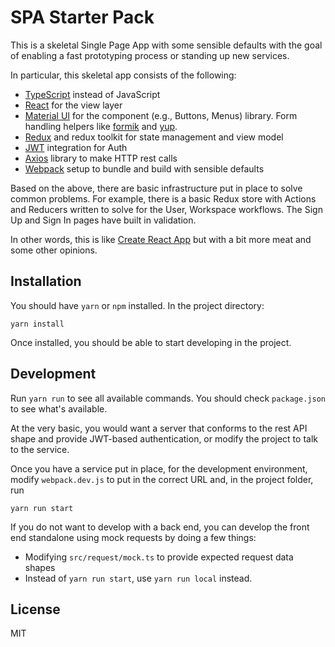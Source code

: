 # SPA Starter Pack

This is a skeletal Single Page App with some sensible defaults with the goal of
enabling a fast prototyping process or standing up new services.

In particular, this skeletal app consists of the following:

- [TypeScript](https://www.typescriptlang.org/) instead of JavaScript
- [React](https://reactjs.org/) for the view layer
- [Material UI](https://material-ui.com/) for the component (e.g., Buttons, Menus) library. Form handling helpers like [formik](https://formik.org/) and [yup](https://github.com/jquense/yup).
- [Redux](https://redux.js.org/) and redux toolkit for state management and view model
- [JWT](https://jwt.io/) integration for Auth
- [Axios](https://github.com/axios/axios) library to make HTTP rest calls
- [Webpack](https://webpack.js.org/) setup to bundle and build with sensible defaults

Based on the above, there are basic infrastructure put in place to solve common
problems. For example, there is a basic Redux store with Actions and Reducers
written to solve for the User, Workspace workflows. The Sign Up and Sign In pages
have built in validation.

In other words, this is like [Create React App](https://create-react-app.dev/)
but with a bit more meat and some other opinions.

## Installation

You should have `yarn` or `npm` installed. In the project directory:

```
yarn install
```

Once installed, you should be able to start developing in the project.

## Development

Run `yarn run` to see all available commands. You should check `package.json` to
see what's available.

At the very basic, you would want a server that conforms to the rest API shape
and provide JWT-based authentication, or modify the project to talk to the
service.

Once you have a service put in place, for the development environment, modify
`webpack.dev.js` to put in the correct URL and, in the project folder, run

```
yarn run start
```

If you do not want to develop with a back end, you can develop the front end
standalone using mock requests by doing a few things:

- Modifying `src/request/mock.ts` to provide expected request data shapes
- Instead of `yarn run start`, use `yarn run local` instead.

## License

MIT
